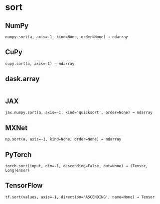 # sort

## NumPy

```
numpy.sort(a, axis=-1, kind=None, order=None) → ndarray
```

## CuPy

```
cupy.sort(a, axis=-1) → ndarray
```

## dask.array

```

```

## JAX

```
jax.numpy.sort(a, axis=-1, kind='quicksort', order=None) → ndarray
```

## MXNet

```
np.sort(a, axis=-1, kind=None, order=None) → ndarray
```

## PyTorch

```
torch.sort(input, dim=-1, descending=False, out=None) → (Tensor, LongTensor)
```

## TensorFlow

```
tf.sort(values, axis=-1, direction='ASCENDING', name=None) → Tensor
```
